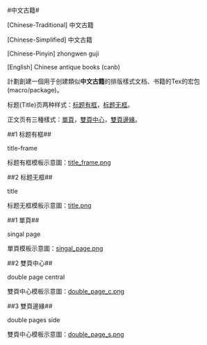 #中文古籍#

[Chinese-Traditional] 中文古籍 

[Chinese-Simplified] 中文古籍 

[Chinese-Pinyin] zhongwen guji 

[English] Chinese antique books (canb) 


計劃創建一個用于创建類似**中文古籍**的排版樣式文档、书籍的Tex的宏包(macro/package)。

标题(Title)页两种样式：[标题有框](#title-frame)，[标题无框](#title)。

正文页有三種樣式：[單頁](#singal-page)，[雙頁中心](#double-page-c)，[雙頁邊緣](#double-page-s)。

##<a name="title-frame"></a>1 标题有框##

title-frame

标题有框模板示意圖：[title_frame.png](https://github.com/Franklyzzm/Tex_Chinese_antique_books/blob/master/title_frame.png)

##<a name="title"></a>2 标题无框##

title

标题无框模板示意圖：[title.png](https://github.com/Franklyzzm/Tex_Chinese_antique_books/blob/master/)


##<a name="singal-page"></a>1 單頁##

singal page

單頁模板示意圖：[singal_page.png](https://github.com/Franklyzzm/Tex_Chinese_antique_books/blob/master/singal_page.png)


##<a name="double-page-c"></a>2 雙頁中心##

double page central

雙頁中心模板示意圖：[double\_page_c.png](https://github.com/Franklyzzm/Tex_Chinese_antique_books/blob/master/double_page_c.png)


##<a name="double-page-s"></a>3 雙頁邊緣##

double pages side

雙頁中心模板示意圖：[double\_page_s.png](https://)


